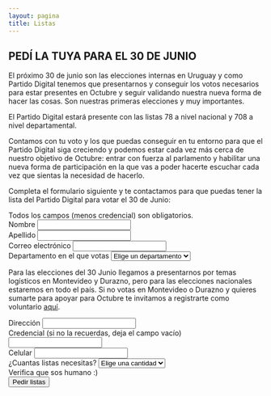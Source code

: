 ```yaml
---
layout: pagina
title: Listas
---
```

## PEDÍ LA TUYA PARA EL 30 DE JUNIO

El próximo 30 de junio son las elecciones internas en Uruguay y como Partido Digital tenemos que presentarnos y conseguir los votos necesarios para estar presentes en Octubre y seguir validando nuestra nueva forma de hacer las cosas. Son nuestras primeras elecciones y muy importantes.
 
El Partido Digital estará presente con las listas 78 a nivel nacional y 708 a nivel departamental.
 
Contamos con tu voto y los que puedas conseguir en tu entorno para que el Partido Digital siga creciendo y podemos estar cada vez más cerca de nuestro objetivo de Octubre: entrar con fuerza al parlamento y habilitar una nueva forma de participación en la que vas a poder hacerte escuchar cada vez que sientas la necesidad de hacerlo.

Completa el formulario siguiente y te contactamos para que puedas tener la lista del Partido Digital para votar el 30 de Junio:

<div id="mc_embed_signup">
	<form method="post" id="mc-embedded-subscribe-form" name="mc-embedded-subscribe-form" class="validate" novalidate id="volun">
		<div id="mc_embed_signup_scroll">
			<div class="indicates-required">
				Todos los campos (menos credencial) son obligatorios.
			</div>
			<div class="mc-field-group">
				<label for="mce-NAME">Nombre</label>
				<input type="text" value="" name="nombre" class="required" id="mce-NAME">
			</div>
			<div class="mc-field-group">
				<label for="mce-NAME">Apellido</label>
				<input type="text" value="" name="apellido" class="required" id="mce-NAME">
			</div>
			<div class="mc-field-group">
				<label for="mce-EMAIL">Correo electrónico</label>
				<input type="email" value="" name="email" class="required email" id="mce-EMAIL">
			</div>
			<div class="mc-field-group">
				<label for="mce-DEPARTAMENTO">Departamento en el que votas</label>
				<select type="text" value="" name="departamento" class="required" id="mce-DEPARTAENTO">
					<option value="" selected>Elige un departamento</option>
					<option value="Durazno">Durazno</option>                    
					<option value="Montevideo">Montevideo</option>                    
				</select>
			</div>
			<div class="mc-field-group">
				<p>Para las elecciones del 30 Junio llegamos a presentarnos por temas logísticos en Montevideo y Durazno, pero para las elecciones nacionales estaremos en todo el país. Si no votas en Montevideo o Durazno y quieres sumarte para apoyar para Octubre te invitamos a registrarte como voluntario <a href="/voluntariado">aquí</a>.</p>
			</div>
            <div class="mc-field-group">
				<label for="mce-NAME">Dirección</label>
				<input type="text" value="" name="direccion" class="required" id="mce-DIRECCION">
			</div>
            <div class="mc-field-group">
				<label for="mce-NAME">Credencial (si no la recuerdas, deja el campo vacío)</label>
				<input type="text" value="" name="credencial" class="required" id="mce-CREDENCIAL">
			</div>
            <div class="mc-field-group">
				<label for="mce-NAME">Celular</label>
				<input type="text" value="" name="celular" class="required" id="mce-CELULAR">
			</div>
            <div class="mc-field-group">
				<label for="mce-DEPARTAMENTO">¿Cuantas listas necesitas?</label>
				<select type="text" value="" name="cantidad" class="required" id="mce-DEPARTAENTO">
					<option value="" selected>Elige una cantidad</option>
					<option value="1">1</option>                    
					<option value="2">2</option>      
                    <option value="2">3</option>    
                    <option value="2">4</option>    
                    <option value="2">5</option>    
                    <option value="2">6</option>    
                    <option value="2">7</option>    
                    <option value="2">8</option>    
                    <option value="2">9</option>    
                    <option value="2">10</option>                  
				</select>
			</div>
			<div class="mc-field-group">
				<label for="mce-RECAPTCHA">Verifica que sos humano :)</label>
				<div class="g-recaptcha" data-callback="gtgSet" data-sitekey="6LcgCqkUAAAAAJ6RlrDF9n3W1LwrQwBsomZJzqnU"></div>
			</div>
			<div class="clear">
				<input name="pedir-listas" type="button" id="pedir-listas" value="Pedir listas" class="action btn">
			</div>
		</div>
	</form>
</div>
<script type="application/javascript" src="https://ajax.googleapis.com/ajax/libs/jquery/3.0.0/jquery.js" crossorigin="anonymous"></script>
<script src="https://www.google.com/recaptcha/api.js" async defer></script>
<script type='text/javascript' src='assets/js/listas.js'></script>
